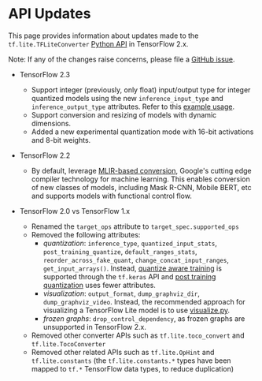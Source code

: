 # API Updates <a name="api_updates"></a>

This page provides information about updates made to the
`tf.lite.TFLiteConverter` [Python API](index.md) in TensorFlow 2.x.

Note: If any of the changes raise concerns, please file a
[GitHub issue](https://github.com/galeone/tensorflow/issues/new?template=60-tflite-converter-issue.md).

*   TensorFlow 2.3

    *   Support integer (previously, only float) input/output type for integer
        quantized models using the new `inference_input_type` and
        `inference_output_type` attributes. Refer to this
        [example usage](../performance/post_training_quantization.md#integer_only).
    *   Support conversion and resizing of models with dynamic dimensions.
    *   Added a new experimental quantization mode with 16-bit activations and
        8-bit weights.

*   TensorFlow 2.2

    *   By default, leverage [MLIR-based conversion](https://mlir.llvm.org/),
        Google's cutting edge compiler technology for machine learning. This
        enables conversion of new classes of models, including Mask R-CNN,
        Mobile BERT, etc and supports models with functional control flow.

*   TensorFlow 2.0 vs TensorFlow 1.x

    *   Renamed the `target_ops` attribute to `target_spec.supported_ops`
    *   Removed the following attributes:
        *   _quantization_: `inference_type`, `quantized_input_stats`,
            `post_training_quantize`, `default_ranges_stats`,
            `reorder_across_fake_quant`, `change_concat_input_ranges`,
            `get_input_arrays()`. Instead,
            [quantize aware training](https://www.tensorflow.org/model_optimization/guide/quantization/training)
            is supported through the `tf.keras` API and
            [post training quantization](../performance/post_training_quantization.md)
            uses fewer attributes.
        *   _visualization_: `output_format`, `dump_graphviz_dir`,
            `dump_graphviz_video`. Instead, the recommended approach for
            visualizing a TensorFlow Lite model is to use
            [visualize.py](https://github.com/galeone/tensorflow/blob/master/tensorflow/lite/tools/visualize.py).
        *   _frozen graphs_: `drop_control_dependency`, as frozen graphs are
            unsupported in TensorFlow 2.x.
    *   Removed other converter APIs such as `tf.lite.toco_convert` and
        `tf.lite.TocoConverter`
    *   Removed other related APIs such as `tf.lite.OpHint` and
        `tf.lite.constants` (the `tf.lite.constants.*` types have been mapped to
        `tf.*` TensorFlow data types, to reduce duplication)
